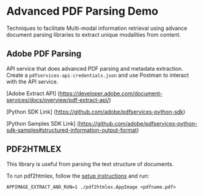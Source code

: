 # Advanced PDF Parsing Demo
Techniques to facilitate Multi-modal information retrieval using advance document parsing libraries to extract unique modalities from content.


## Adobe PDF Parsing
API service that does advanced PDF parsing and metadata extraction.
Create a `pdfservices-api-credentials.json` and use Postman to interact with the API service.

[Adobe Extract API] (https://developer.adobe.com/document-services/docs/overview/pdf-extract-api/)

[Python SDK Link] (https://github.com/adobe/pdfservices-python-sdk)

[Python Samples SDK Link] (https://github.com/adobe/pdfservices-python-sdk-samples#structured-information-output-format)

## PDF2HTMLEX
This library is useful from parsing the text structure of documents.

To run pdf2htmlex,
follow the [setup instructions](https://github.com/pdf2htmlEX/pdf2htmlEX/wiki/Download-AppImage) 
and run:
```
APPIMAGE_EXTRACT_AND_RUN=1 ./pdf2htmlex.AppImage <pdfname.pdf>
```
